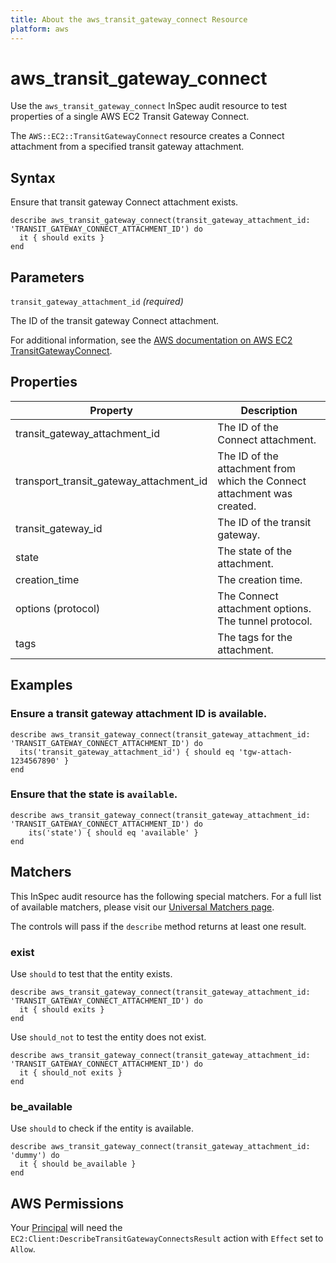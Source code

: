 ```yaml
---
title: About the aws_transit_gateway_connect Resource
platform: aws
---
```


# aws\_transit\_gateway\_connect

Use the `aws_transit_gateway_connect` InSpec audit resource to test properties of a single AWS EC2 Transit Gateway Connect.

The `AWS::EC2::TransitGatewayConnect` resource creates a Connect attachment from a specified transit gateway attachment.

## Syntax

Ensure that transit gateway Connect attachment exists.

    describe aws_transit_gateway_connect(transit_gateway_attachment_id: 'TRANSIT_GATEWAY_CONNECT_ATTACHMENT_ID') do
      it { should exits }
    end

## Parameters

`transit_gateway_attachment_id` _(required)_

The ID of the transit gateway Connect attachment.

For additional information, see the [AWS documentation on AWS EC2 TransitGatewayConnect](https://docs.aws.amazon.com/AWSCloudFormation/latest/UserGuide/aws-resource-ec2-transitgatewayconnect.html).

## Properties

| Property | Description|
| --- | --- |
| transit_gateway_attachment_id | The ID of the Connect attachment. |
| transport_transit_gateway_attachment_id | The ID of the attachment from which the Connect attachment was created. |
| transit_gateway_id | The ID of the transit gateway. |
| state | The state of the attachment. |
| creation_time | The creation time. |
| options (protocol) | The Connect attachment options. The tunnel protocol. |
| tags | The tags for the attachment. |

## Examples

### Ensure a transit gateway attachment ID is available.

    describe aws_transit_gateway_connect(transit_gateway_attachment_id: 'TRANSIT_GATEWAY_CONNECT_ATTACHMENT_ID') do
      its('transit_gateway_attachment_id') { should eq 'tgw-attach-1234567890' }
    end

### Ensure that the state is `available`.

    describe aws_transit_gateway_connect(transit_gateway_attachment_id: 'TRANSIT_GATEWAY_CONNECT_ATTACHMENT_ID') do
        its('state') { should eq 'available' }
    end

## Matchers

This InSpec audit resource has the following special matchers. For a full list of available matchers, please visit our [Universal Matchers page](https://www.inspec.io/docs/reference/matchers/).

The controls will pass if the `describe` method returns at least one result.

### exist

Use `should` to test that the entity exists.

    describe aws_transit_gateway_connect(transit_gateway_attachment_id: 'TRANSIT_GATEWAY_CONNECT_ATTACHMENT_ID') do
      it { should exits }
    end

Use `should_not` to test the entity does not exist.

    describe aws_transit_gateway_connect(transit_gateway_attachment_id: 'TRANSIT_GATEWAY_CONNECT_ATTACHMENT_ID') do
      it { should_not exits }
    end

### be_available

Use `should` to check if the entity is available.

    describe aws_transit_gateway_connect(transit_gateway_attachment_id: 'dummy') do
      it { should be_available }
    end

## AWS Permissions

Your [Principal](https://docs.aws.amazon.com/IAM/latest/UserGuide/intro-structure.html#intro-structure-principal) will need the `EC2:Client:DescribeTransitGatewayConnectsResult` action with `Effect` set to `Allow`.